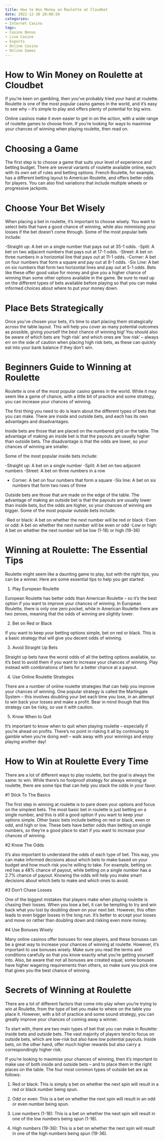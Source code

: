 ```yaml
---
title: How to Win Money on Roulette at Cloudbet
date: 2022-12-30 20:08:59
categories:
- Internet Casino
tags:
- Casino Bonus
- Live Casino
- Esports
- Online Casino
- Online Games
---
```



#  How to Win Money on Roulette at Cloudbet

If you’re keen on gambling, then you’ve probably tried your hand at roulette. Roulette is one of the most popular casino games in the world, and it’s easy to see why – it’s simple to play and offers plenty of potential for big wins.

Online casinos make it even easier to get in on the action, with a wide range of roulette games to choose from. If you’re looking for ways to maximise your chances of winning when playing roulette, then read on.

# Choosing a Game

The first step is to choose a game that suits your level of experience and betting budget. There are several variants of roulette available online, each with its own set of rules and betting options. French Roulette, for example, has a different betting layout to American Roulette, and offers better odds for players. You can also find variations that include multiple wheels or progressive jackpots.

# Choose Your Bet Wisely

When placing a bet in roulette, it’s important to choose wisely. You want to select bets that have a good chance of winning, while also minimising your losses if the bet doesn’t come through. Some of the most popular bets include:

-Straight up: A bet on a single number that pays out at 35-1 odds.
-Split: A bet on two adjacent numbers that pays out at 17-1 odds.
-Street: A bet on three numbers in a horizontal line that pays out at 11-1 odds.
-Corner: A bet on four numbers that form a square and pay out at 8-1 odds.
-Six Line: A bet on six numbers that form two horizontal lines and pay out at 5-1 odds.
Bets like these offer good value for money and give you a higher chance of winning than some other options available in the game. Be sure to read up on the different types of bets available before playing so that you can make informed choices about where to put your money down.

# Place Bets Strategically
Once you’ve chosen your bets, it’s time to start placing them strategically across the table layout. This will help you cover as many potential outcomes as possible, giving yourself the best chance of winning big! You should also be aware of which bets are ‘high risk’ and which ones are ‘low risk’ – always err on the side of caution when placing high risk bets, as these can quickly eat into your bank balance if they don’t win.

#  Beginners Guide to Winning at Roulette

Roulette is one of the most popular casino games in the world. While it may seem like a game of chance, with a little bit of practice and some strategy, you can increase your chances of winning.

The first thing you need to do is learn about the different types of bets that you can make. There are inside and outside bets, and each has its own advantages and disadvantages.

Inside bets are those that are placed on the numbered grid on the table. The advantage of making an inside bet is that the payouts are usually higher than outside bets. The disadvantage is that the odds are lower, so your chances of winning are smaller.

Some of the most popular inside bets include:

-Straight up: A bet on a single number
-Split: A bet on two adjacent numbers
-Street: A bet on three numbers in a row
- Corner: A bet on four numbers that form a square
-Six line: A bet on six numbers that form two rows of three

Outside bets are those that are made on the edge of the table. The advantage of making an outside bet is that the payouts are usually lower than inside bets, but the odds are higher, so your chances of winning are bigger. Some of the most popular outside bets include:

-Red or black: A bet on whether the next number will be red or black
-Even or odd: A bet on whether the next number will be even or odd
-Low or high: A bet on whether the next number will be low (1-18) or high (19-36)

#  Winning at Roulette: The Essential Tips

Roulette might seem like a daunting game to play, but with the right tips, you can be a winner. Here are some essential tips to help you get started:

1. Play European Roulette

European Roulette has better odds than American Roulette – so it’s the best option if you want to improve your chances of winning. In European Roulette, there is only one zero pocket, while in American Roulette there are two zeroes, meaning that the odds of winning are slightly lower.

2. Bet on Red or Black

If you want to keep your betting options simple, bet on red or black. This is a basic strategy that will give you decent odds of winning.

3. Avoid Straight Up Bets

Straight up bets have the worst odds of all the betting options available, so it’s best to avoid them if you want to increase your chances of winning. Play instead with combinations of bets for a better chance at a payout.

4. Use Online Roulette Strategies

There are a number of online roulette strategies that can help you improve your chances of winning. One popular strategy is called the Martingale System – this involves doubling your bet each time you lose, in an attempt to win back your losses and make a profit. Bear in mind though that this strategy can be risky, so use it with caution.

5. Know When to Quit

It’s important to know when to quit when playing roulette – especially if you’re ahead on profits. There’s no point in risking it all by continuing to gamble when you’re doing well – walk away with your winnings and enjoy playing another day!

#  How to Win at Roulette Every Time

There are a lot of different ways to play roulette, but the goal is always the same: to win. While there’s no foolproof strategy for always winning at roulette, there are some tips that can help you stack the odds in your favor.

#1 Stick To The Basics

The first step in winning at roulette is to pare down your options and focus on the simplest bets. The most basic bet in roulette is just betting on a single number, and this is still a good option if you want to keep your options simple. Other basic bets include betting on red or black, even or odd, and high or low. These bets have better odds than betting on single numbers, so they’re a good place to start if you want to increase your chances of winning.

#2 Know The Odds

It’s also important to understand the odds of each type of bet. This way, you can make informed decisions about which bets to make based on your budget and how much risk you’re willing to take. For example, betting on red has a 48% chance of payout, while betting on a single number has a 2.7% chance of payout. Knowing the odds will help you make smart decisions about which bets to make and which ones to avoid.

#3 Don’t Chase Losses

One of the biggest mistakes that players make when playing roulette is chasing their losses. When you lose a bet, it can be tempting to try and win back what you lost by doubling down on your next bet. However, this often leads to even bigger losses in the long run. It’s better to accept your losses and move on rather than doubling down and risking even more money.




#4 Use Bonuses Wisely

Many online casinos offer bonuses for new players, and these bonuses can be a great way to increase your chances of winning at roulette. However, it’s important to use bonuses wisely. Make sure you read the terms and conditions carefully so that you know exactly what you’re getting yourself into. Also, be aware that not all bonuses are created equal; some bonuses have higher wagering requirements than others, so make sure you pick one that gives you the best chance of winning.

#  Secrets of Winning at Roulette

There are a lot of different factors that come into play when you’re trying to win at Roulette, from the type of bet you make to where on the table you place it. However, with a bit of practice and some sound strategy, you can greatly improve your chances of coming away a winner.

To start with, there are two main types of bet that you can make in Roulette: inside bets and outside bets. The vast majority of players tend to focus on outside bets, which are low-risk but also have low potential payouts. Inside bets, on the other hand, offer much higher rewards but also carry a correspondingly higher risk.

If you’re looking to maximise your chances of winning, then it’s important to make use of both inside and outside bets – and to place them in the right places on the table. The four most common types of outside bet are as follows:

1) Red or black: This is simply a bet on whether the next spin will result in a red or black number being spun.

2) Odd or even: This is a bet on whether the next spin will result in an odd or even number being spun.

3) Low numbers (1-18): This is a bet on whether the next spin will result in one of the low numbers being spun (1-18).

4) High numbers (19-36): This is a bet on whether the next spin will result in one of the high numbers being spun (19-36).